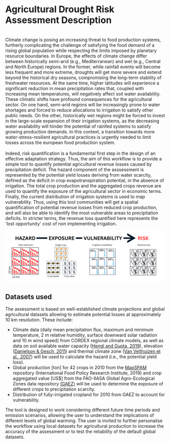 # Agricultural Drought Risk Assessment Description
<br>
Climate change is posing an increasing threat to food production systems, furtherly complicating the challenge of satisfying the food demand of a rising global population while respecting the limits imposed by planetary resource boundaries. In Europe, the effects of climate change differ between historically semi-arid (e.g., Mediterranean) and wet (e.g., Central and North Europe) regions. In the former, while rainfall events will become less frequent and more extreme, droughts will get more severe and extend beyond the historical dry seasons, compromising the long-term stability of freshwater resources. At the same time, higher latitudes will experience a significant reduction in mean precipitation rates that, coupled with increasing mean temperatures, will negatively affect soil water availability. These climatic shifts have profound consequences for the agricultural sector. On one hand, semi-arid regions will be increasingly prone to water shortages and forced to reduce allocations to irrigation to satisfy other public needs. On the other, historically wet regions might be forced to invest in the large-scale expansion of their irrigation systems, as the decreasing water availability will hinder the potential of rainfed systems to satisfy growing production demands. In this context, a transition towards more water-stress-resilient agricultural practices is urgently needed to limit losses across the european food production system.
<br>
<br>
Indeed, risk quantification is a fundamental first step in the design of an effective adaptation strategy. Thus, the aim of this workflow is to provide a simple tool to quantify potential agricultural revenue losses caused by precipitation deficit. The hazard component of the asssessment is represented by the potential yield losses deriving from water scarcity, defined as the deficit in crop evapotranspiration potential, in the absence of irrigation. The total crop production and the aggregated crops revenue are used to quantify the exposure of the agricultural sector in economic terms. Finally, the current distribution of irrigation systems is used to map vulnerability. Thus, using this tool communities will get a spatial quantification of potential revenue losses from reduced crop production, and will also be able to identify the most vulnerable areas to precipitation deficits. In stricter terms, the revenue loss quantified here represents the 'lost opportunity' cost of non implementing irrigation.

![risk_graphic](agriculture_risk_graphic.png)

## Datasets used

The assessment is based on well-established climate projections and global agricultural datasets allowing to estimate potential losses at approximately 10 km resolution. These include:

* Climate data (daily mean precipitation flux, maximum and minimum temperature, 2 m relative humidity, surface downward solar radiation and 10 m wind speed) from CORDEX regional climate models, as well as data on soil available water capacity ([Hengl and Gupta, 2019](https://zenodo.org/records/2629149)), elevation ([Danielson & Gesch, 2011](https://pubs.usgs.gov/of/2011/1073/)) and thermal climate zone ([Van Velthuizen et al., 2007](https://www.fao.org/publications/card/en/c/2b0a758c-d40d-5706-a80d-32ebd864a57a)) will be used to calculate the hazard (i.e., the potential yield loss). 
* Global production [ton] for 42 crops in 2010 from the [MapSPAM](https://mapspam.info/) repository (International Food Policy Research Institute, 2019) and crop aggregated value [US$] from the FAO-IIASA Global Agro-Ecological Zones data repository [(GAEZ)](https://gaez.fao.org/) will be used to determine the exposure of different crops to precipitation scarcity.
* Distribution of fully-irrigated cropland for 2010 from GAEZ to account for vulnerability. 

The tool is designed to work considering different future time periods and emission scenarios, allowing the user to understand the implications of different levels of global warming. The user is invited to further personalise the workflow using local datasets for agricultural production to increase the accuracy of the assessment or to test the reliability of the default global datasets.






